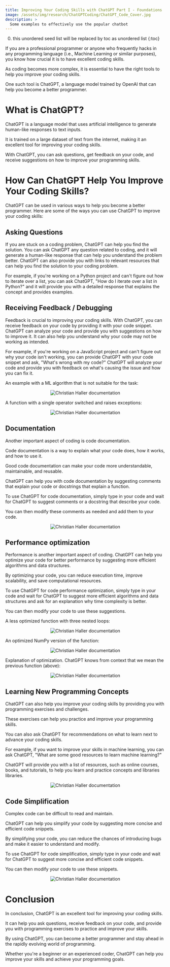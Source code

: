 ```yaml
---
title: Improving Your Coding Skills with ChatGPT Part I - Foundations
image: /assets/img/research/ChatGPTCoding/ChatGPT_Code_Cover.jpg
description: >
  Some examples to effectively use the popular chatbot
---
```


0. this unordered seed list will be replaced by toc as unordered list
{:toc}

If you are a professional programmer or anyone who frequently hacks in any programming language (i.e., Machine Learning or similar purposes), you know how crucial it is to have excellent coding skills.

As coding becomes more complex, it is essential to have the right tools to help you improve your coding skills.

One such tool is ChatGPT, a language model trained by OpenAI that can help you become a better programmer.


# What is ChatGPT?
ChatGPT is a language model that uses artificial intelligence to generate human-like responses to text inputs.

It is trained on a large dataset of text from the internet, making it an excellent tool for improving your coding skills.

With ChatGPT, you can ask questions, get feedback on your code, and receive suggestions on how to improve your programming skills.


# How Can ChatGPT Help You Improve Your Coding Skills?
ChatGPT can be used in various ways to help you become a better programmer. Here are some of the ways you can use ChatGPT to improve your coding skills:

## Asking Questions

If you are stuck on a coding problem, ChatGPT can help you find the solution. You can ask ChatGPT any question related to coding, and it will generate a human-like response that can help you understand the problem better. ChatGPT can also provide you with links to relevant resources that can help you find the solution to your coding problem.

For example, if you're working on a Python project and can't figure out how to iterate over a list, you can ask ChatGPT, "How do I iterate over a list in Python?" and it will provide you with a detailed response that explains the concept and provides examples.


## Receiving Feedback / Debugging

Feedback is crucial to improving your coding skills. With ChatGPT, you can receive feedback on your code by providing it with your code snippet. ChatGPT can analyze your code and provide you with suggestions on how to improve it. It can also help you understand why your code may not be working as intended.

For example, if you're working on a JavaScript project and can't figure out why your code isn't working, you can provide ChatGPT with your code snippet and ask, "What's wrong with my code?" ChatGPT will analyze your code and provide you with feedback on what's causing the issue and how you can fix it.

An example with a ML algorithm that is not suitable for the task:

<p align="center"><img src="/assets/img/research/ChatGPTCoding/debugging1.png" alt="Christian Haller documentation"></p>

A function with a single operator switched and raises exceptions:

<p align="center"><img src="/assets/img/research/ChatGPTCoding/debugging2.png" alt="Christian Haller documentation"></p>


## Documentation
Another important aspect of coding is code documentation.

Code documentation is a way to explain what your code does, how it works, and how to use it.

Good code documentation can make your code more understandable, maintainable, and reusable.

ChatGPT can help you with code documentation by suggesting comments that explain your code or docstrings that explain a function.

To use ChatGPT for code documentation, simply type in your code and wait for ChatGPT to suggest comments or a docstring that describe your code.

You can then modify these comments as needed and add them to your code.

<p align="center"><img src="/assets/img/research/ChatGPTCoding/documentation1.png" alt="Christian Haller documentation"></p>


## Performance optimization
Performance is another important aspect of coding. ChatGPT can help you optimize your code for better performance by suggesting more efficient algorithms and data structures.

By optimizing your code, you can reduce execution time, improve scalability, and save computational resources.

To use ChatGPT for code performance optimization, simply type in your code and wait for ChatGPT to suggest more efficient algorithms and data structures and ask for an explanation why time complexity is better.

You can then modify your code to use these suggestions.


A less optimized function with three nested loops:

<p align="center"><img src="/assets/img/research/ChatGPTCoding/performance1.png" alt="Christian Haller documentation"></p>

An optimized NumPy version of the function:

<p align="center"><img src="/assets/img/research/ChatGPTCoding/performance2.png" alt="Christian Haller documentation"></p>

Explanation of optimization. ChatGPT knows from context that we mean the previous function (above):

<p align="center"><img src="/assets/img/research/ChatGPTCoding/performance3.png" alt="Christian Haller documentation"></p>


## Learning New Programming Concepts
ChatGPT can also help you improve your coding skills by providing you with programming exercises and challenges.

These exercises can help you practice and improve your programming skills.

You can also ask ChatGPT for recommendations on what to learn next to advance your coding skills.

For example, if you want to improve your skills in machine learning, you can ask ChatGPT, "What are some good resources to learn machine learning?"

ChatGPT will provide you with a list of resources, such as online courses, books, and tutorials, to help you learn and practice concepts and libraries libraries.

<p align="center"><img src="/assets/img/research/ChatGPTCoding/concepts1.png" alt="Christian Haller documentation"></p>


## Code Simplification
Complex code can be difficult to read and maintain.

ChatGPT can help you simplify your code by suggesting more concise and efficient code snippets.

By simplifying your code, you can reduce the chances of introducing bugs and make it easier to understand and modify.

To use ChatGPT for code simplification, simply type in your code and wait for ChatGPT to suggest more concise and efficient code snippets.

You can then modify your code to use these snippets.

<p align="center"><img src="/assets/img/research/ChatGPTCoding/simplification1.png" alt="Christian Haller documentation"></p>




# Conclusion
In conclusion, ChatGPT is an excellent tool for improving your coding skills.

It can help you ask questions, receive feedback on your code, and provide you with programming exercises to practice and improve your skills.

By using ChatGPT, you can become a better programmer and stay ahead in the rapidly evolving world of programming.

Whether you're a beginner or an experienced coder, ChatGPT can help you improve your skills and achieve your programming goals.